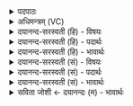 <details><summary>पदपाठः</summary>

ये। स॒मा॒नाः। सम॑नस॒ इति॒ सऽम॑नसः। पि॒तरः॑। य॒म॒राज्य॒ इति॑ यम॒ऽराज्ये॑। तेषा॑म्। लो॒कः। स्व॒धा। नमः॑। य॒ज्ञः। दे॒वेषु॑। क॒ल्प॒ता॒म्। ४५।
</details>

<details><summary>अधिमन्त्रम् (VC)</summary>

- पितरो देवताः
- वैखानस ऋषिः
- निचृदनुष्टुप्
- गान्धारः
</details>

<details><summary>दयानन्द-सरस्वती (हि) - विषयः</summary>

कहाँ मनुष्य सुखपूर्वक निवास करते हैं, इस विषय को अगले मन्त्र में कहा है ॥
</details>

<details><summary>दयानन्द-सरस्वती (हि) - पदार्थः</summary>

पदार्थान्वयभाषाः -  (ये) जो (समानाः) सदृश (समनसः) तुल्य विज्ञानयुक्त (पितरः) प्रजा के रक्षक लोग (यमराज्ये) यथावत् न्यायकारी सभाधीश राजा के राज्य में हैं, (तेषाम्) उनका (लोकः) सभा का दर्शन (स्वधा) अन्न (नमः) सत्कार और (यज्ञः) प्राप्त होने योग्य न्याय (देवेषु) विद्वानों में (कल्पताम्) समर्थ होवे ॥४५ ॥
</details>

<details><summary>दयानन्द-सरस्वती (हि) - भावार्थः</summary>

भावार्थभाषाः -  जहाँ बहुदर्शी अन्नादि ऐश्वर्य से संयुक्त सज्जनों से सत्कार को प्राप्त एक धर्म ही में जिनकी निष्ठा है, उन विद्वानों की सभा सत्यन्याय को करती है, उसी राज्य में सब मनुष्य ऐश्वर्य्य और सुख में निवास करते हैं ॥४५ ॥
</details>

<details><summary>दयानन्द-सरस्वती (सं) - विषयः</summary>

कुत्र जनाः सुखं निवसन्तीत्याह ॥
</details>

<details><summary>दयानन्द-सरस्वती (सं) - पदार्थः</summary>

पदार्थान्वयभाषाः -  ये समानाः समनसः पितरो यमराज्ये सन्ति, तेषां लोकः स्वधा नमो यज्ञश्च देवेषु कल्पताम् ॥४५ ॥
</details>

<details><summary>दयानन्द-सरस्वती (सं) - भावार्थः</summary>

भावार्थभाषाः -  यत्र बहुदर्शिनामन्नाद्यैश्वर्ययुक्तानां सज्जनैः सत्कृतानां धर्मैकनिष्ठानां विदुषां सभा सत्यं न्यायं करोति, तत्रैव सर्वे मनुष्या ऐश्वर्ये सुखे च निवासं कुर्वन्ति ॥४५ ॥
</details>

<details><summary>सविता जोशी ← दयानन्दः (म) - भावार्थः</summary>

भावार्थभाषाः -  जेथे बहुदर्शी अशा सज्जनांचा अन्नादी पदार्थांनी सत्कार होतो व ज्यांची एका धर्मात निष्ठा असते त्या विद्वानांची सभा खरा न्याय करते. त्याच राज्यात सर्व माणसांना ऐश्वर्य व सुख प्राप्त होते.
</details>